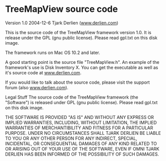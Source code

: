 # TreeMapView source code

Version 1.0
2004-12-6
Tjark Derlien (www.derlien.com)


This is the source code of the TreeMapView framework version 1.0.
It is release under the GPL (gnu public license). Please read gpl.txt on this disk image.

The framework runs on Mac OS 10.2 and later.

A good starting point is the source file "TreeMapView.h". An example of the framework's use is Disk Inventory X. You can get the executable as well as it's source code at www.derlien.com.

If you would like to talk about the source code, please visit the support forum (also www.derlien.com).


Legal Stuff
The source code of the TreeMapView framework (the "Software") is released under GPL (gnu public license). Please read gpl.txt on this disk image.

THE SOFTWARE IS PROVIDED "AS IS" AND WITHOUT ANY EXPRESS OR IMPLIED WARRANTIES, INCLUDING, WITHOUT LIMITATION, THE IMPLIED WARRANTIES OF MERCHANTIBILITY AND FITNESS FOR A PARTICULAR PURPOSE. UNDER NO CIRCUMSTANCES SHALL TJARK DERLIEN BE LIABLE TO YOU OR ANY OTHER PERSON FOR ANY INDIRECT, SPECIAL, INCIDENTAL, OR CONSEQUENTIAL DAMAGES OF ANY KIND RELATED TO OR ARISING OUT OF YOUR USE OF THE SOFTWARE, EVEN IF OMNI TJARK DERLIEN HAS BEEN INFORMED OF THE POSSIBILITY OF SUCH DAMAGES.